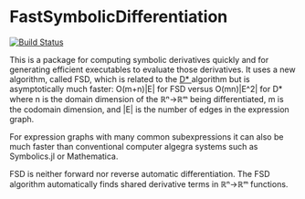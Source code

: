 # FastSymbolicDifferentiation

[![Build Status](https://github.com/brianguenter/FastSymbolicDifferentiation.jl/actions/workflows/CI.yml/badge.svg?branch=main)](https://github.com/brianguenter/FastSymbolicDifferentiation.jl/actions/workflows/CI.yml?query=branch%3Amain)

This is a package for computing symbolic derivatives quickly and for generating efficient executables to evaluate those derivatives. It uses a new algorithm, called FSD, which is related to the [D* ](https://www.microsoft.com/en-us/research/publication/the-d-symbolic-differentiation-algorithm/) algorithm but is asymptotically much faster: O(m+n)|E| for FSD versus O(mn)|E^2| for D* where n is the domain dimension of the ℝⁿ->ℝᵐ being differentiated, m is the codomain dimension, and |E| is the number of edges in the expression graph.

For expression graphs with many common subexpressions it can also be much faster than conventional computer algegra systems such as Symbolics.jl or Mathematica.

FSD is neither forward nor reverse automatic differentiation. The FSD algorithm automatically finds shared derivative terms in ℝⁿ->ℝᵐ functions.
